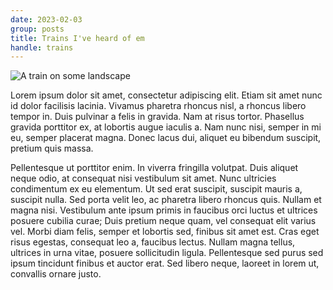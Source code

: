 ```yaml
---
date: 2023-02-03
group: posts
title: Trains I've heard of em
handle: trains
---
```


![A train on some landscape](https://www.elskopscholz.com/most-magnificent-train)

Lorem ipsum dolor sit amet, consectetur adipiscing elit. Etiam sit amet nunc id dolor facilisis lacinia. Vivamus pharetra rhoncus nisl, a rhoncus libero tempor in. Duis pulvinar a felis in gravida. Nam at risus tortor. Phasellus gravida porttitor ex, at lobortis augue iaculis a. Nam nunc nisi, semper in mi eu, semper placerat magna. Donec lacus dui, aliquet eu bibendum suscipit, pretium quis massa.

Pellentesque ut porttitor enim. In viverra fringilla volutpat. Duis aliquet neque odio, at consequat nisi vestibulum sit amet. Nunc ultricies condimentum ex eu elementum. Ut sed erat suscipit, suscipit mauris a, suscipit nulla. Sed porta velit leo, ac pharetra libero rhoncus quis. Nullam et magna nisi. Vestibulum ante ipsum primis in faucibus orci luctus et ultrices posuere cubilia curae; Duis pretium neque quam, vel consequat elit varius vel. Morbi diam felis, semper et lobortis sed, finibus sit amet est. Cras eget risus egestas, consequat leo a, faucibus lectus. Nullam magna tellus, ultrices in urna vitae, posuere sollicitudin ligula. Pellentesque sed purus sed ipsum tincidunt finibus et auctor erat. Sed libero neque, laoreet in lorem ut, convallis ornare justo.